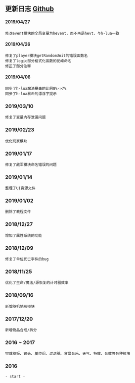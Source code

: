 ## 更新日志 <a href="https://github.com/hunzsig/h-vjass" target="_blank">Github</a>

#### 2019/04/27
    修改event模块的全局变量为hevent，而不再是hevt，与h-lua一致
#### 2019/04/26
    修复了player模块getRandomUnit的错误函数名
    修复了logic部分格式化函数的驼峰命名
    修正了部分注释
#### 2019/04/06
    同步了h-lua魔法暴击的比例8%->7%
    同步了h-lua暴击的漂浮字提示
### 2019/03/10
    修复了变量内存泄漏问题
### 2019/02/23
    优化玩家模块
### 2019/01/17
    修复了敌军模块命名错误的问题
### 2019/01/14
    整理了UI资源文件
### 2019/01/02
    删除了教程文件
### 2018/12/27
    增加了属性系统的功能
### 2018/12/09
    修复了单位死亡事件的bug
### 2018/11/25
    优化了生命/魔法/源恢复的计时器效率
### 2018/09/16
    新增随机地形模块
### 2017/12/20
    新增物品合成/拆分
### 2016 ~ 2017
    完成模板、镜头、单位组、过滤器、背景音乐、天气、特效、音效等各种模块
### 2016
    - start -
